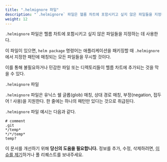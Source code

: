 ```yaml
---
title: ".helmignore 파일"
description: "`.helmignore` 파일은 헬름 차트에 포함시키고 싶지 않은 파일들을 지정하는 데 사용한다."
weight: 12
---
```


`.helmignore` 파일은 헬름 차트에 포함시키고 싶지 않은 파일들을 지정하는 데 사용한다.

이 파일이 있으면, `helm package` 명령어는 애플리케이션을 패키징할 때 `.helmignore`에서 지정한 패턴에 매칭되는 모든 파일들을 무시할 것이다.

이를 통해 불필요하거나 민감한 파일 또는 디렉토리들이 헬름 차트에 추가되는 것을 막을 수 있다.

`.helmignore` 파일

`.helmignore` 파일은 유닉스 쉘 글롭(glob) 매칭, 상대 경로 매칭, 부정(negation, 접두어 ! 사용)을 지원한다.
한 줄에는 하나의 패턴만 있다는 것으로 취급된다.

`.helmignore` 파일 예시는 다음과 같다.

```
# comment
.git
*/temp*
*/*/temp*
temp?
```

이 문서를 개선하기 위해 **당신의 도움을 필요합니다.**
정보를 추가, 수정, 삭제하려면, [이슈를 제기](https://github.com/helm/helm-www/issues)하거나 풀 리퀘스트를 보내주세요.
